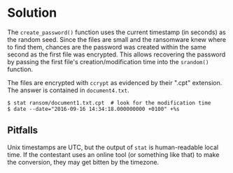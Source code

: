 Solution
========

The `create_password()` function uses the current timestamp (in seconds) as the
random seed. Since the files are small and the ransomware knew where to find
them, chances are the password was created within the same second as the first
file was encrypted. This allows recovering the password by passing the first
file's creation/modification time into the `srandom()` function.

The files are encrypted with `ccrypt` as evidenced by their ".cpt" extension.
The answer is contained in `document4.txt`.


    $ stat ransom/document1.txt.cpt  # look for the modification time
    $ date --date="2016-09-16 14:34:18.000000000 +0100" +%s


Pitfalls
--------

Unix timestamps are UTC, but the output of `stat` is human-readable local time.
If the contestant uses an online tool (or something like that) to make the
conversion, they may get bitten by the timezone.
